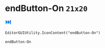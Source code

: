 # endButton-On `21x20`
<img src="/img/endButton-On.png" width=21 height=20>

``` CSharp
EditorGUIUtility.IconContent("endButton-On")
```
```
endButton-On
```
